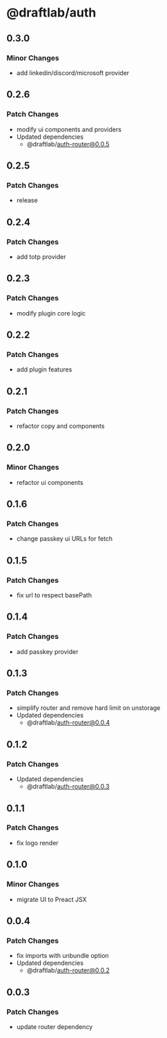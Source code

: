 # @draftlab/auth

## 0.3.0

### Minor Changes

- add linkedin/discord/microsoft provider

## 0.2.6

### Patch Changes

- modify ui components and providers
- Updated dependencies
  - @draftlab/auth-router@0.0.5

## 0.2.5

### Patch Changes

- release

## 0.2.4

### Patch Changes

- add totp provider

## 0.2.3

### Patch Changes

- modify plugin core logic

## 0.2.2

### Patch Changes

- add plugin features

## 0.2.1

### Patch Changes

- refactor copy and components

## 0.2.0

### Minor Changes

- refactor ui components

## 0.1.6

### Patch Changes

- change passkey ui URLs for fetch

## 0.1.5

### Patch Changes

- fix url to respect basePath

## 0.1.4

### Patch Changes

- add passkey provider

## 0.1.3

### Patch Changes

- simplify router and remove hard limit on unstorage
- Updated dependencies
  - @draftlab/auth-router@0.0.4

## 0.1.2

### Patch Changes

- Updated dependencies
  - @draftlab/auth-router@0.0.3

## 0.1.1

### Patch Changes

- fix logo render

## 0.1.0

### Minor Changes

- migrate UI to Preact JSX

## 0.0.4

### Patch Changes

- fix imports with unbundle option
- Updated dependencies
  - @draftlab/auth-router@0.0.2

## 0.0.3

### Patch Changes

- update router dependency
